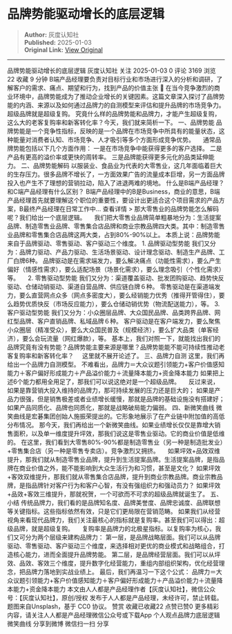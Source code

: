 # 品牌势能驱动增长的底层逻辑

> **Author:** 灰度认知社  
> **Published:** 2025-01-03  
> **Original Link:** [View Original](https://www.woshipm.com/marketing/6166287.html)

---

品牌势能驱动增长的底层逻辑 灰度认知社 关注 2025-01-03 0 评论 3169 浏览 22 收藏 9 分钟 B端产品经理要负责对目标行业和市场进行深入的分析和调研，了解客户的需求、痛点、期望和行为，找到产品的价值主张 🔗 在当今竞争激烈的商业环境中，品牌势能成为了推动企业增长的关键因素。这篇文章深入探讨了品牌势能的内涵、来源以及如何通过品牌力的自测模型来评估和提升品牌的市场竞争力。 超级品牌就是超级复购。 究竟什么样的品牌势能和品牌力，才能产生超级复购，这么大的老客复购率和新客转化率？今天，我们就来简析一下。 一、品牌势能 品牌势能是一个竞争性指标，反映的是一个品牌在市场竞争中所具有的能量状态，这种能量对消费者认知、市场竞争、人才吸引等多个方面形成竞争优势。     通常品牌势能包括以下几个方面作用： 一是在市场竞争中能获得更多的客户选择。 二是产品有更高的溢价率或更快的周转率。 三是品牌能获得更多元化的品类延伸能力。 二、品牌势能解码 以服装业、食品业为代表的大零售业，这几年面临着巨大的生存压力。很多品牌不增长了，一方面效果广告的流量成本巨增，另一方面品牌投入也产生不了理想的营销拉动，陷入了进退两难的境地。 什么是B端产品经理？和C端产品经理有什么区别？ B端产品经理中的B是Business，商业的意思，B端产品经理首先就要理解这个职位的重要性，要设计出更适合这个项目需求的产品方案，B最终产品经理在日常工作中... 查看详情 > 那大零售业的品牌势能怎么解码呢？我们给出一个底层逻辑。     我们把大零售业品牌简单粗暴地分为：生活提案品牌、制造零售业品牌、零售集合店品牌和商业宗教品牌四大类。其中：制造零售业品牌和零售集合店品牌这两大类，占到80%-90%以上。 本质上说：品牌势能来自于品牌驱动、零售驱动、客户驱动三个维度。 1. 品牌驱动型势能 我们又分为：品牌力驱动、产品力驱动、生活场景驱动、设计理念驱动、制造生产品牌、工厂白牌6种。 品牌驱动是在需求端发力，要么解决痛点（功能性需求），要么产生偏好（情感性需求），要么适配场景（场景化需求），要么理念吸引（个性化需求）等。     2. 零售驱动型势能 我们又分为：渠道覆盖驱动、批发团购驱动、趋势快反驱动、仓储动销驱动、渠道自营品牌、供应链白牌６种。 零售驱动是在渠道端发力，要么直营网点众多（网点多密度大），要么经销能力优秀（推得开管得住），要么趋势优质快反（市场反应能力），要么仓储动销优势（物流配送能力），等。 3. 客户驱动型势能 我们又分为：小众圈层品牌、大众国民品牌、品类跨界品牌、网红型品牌、客户直销品牌、私域品牌６种。 客户驱动是在客户端发力，要么聚焦小众圈层（精准受众），要么大众国民普及（规模经济），要么扩大品类（单客经济），要么会玩流量（网红爆款），等。 基本上，我们对照一下，就能找出我们的品牌究竟有没有势能？品牌势能主要来源是哪里？品牌势能能不能可持续性推动老客复购率和新客转化率？     这里就不展开论述了。 三、品牌力自测 这里，我们再给出一个品牌力自测模型。 不难看出，品牌力＝大众议题引领能力+客户价值感知能力＋客户偏好形成能力＋产品溢价能力＋流量降本能力+资金降本能力 如果把上述6个能力都用全用足了，那我们可以说这绝对是一个超级品牌。     反过来说，如果是靠营销大投入维持的品牌力，那可持续发展的压力还是巨大的； 如果是产品力很强，但是销售极差或者业绩增长缓慢，那就是品牌的基础设施没有搭建好； 如果产品同质化、品牌也同质化，那就是战略破局能力偏弱。 四、新微笑曲线 微笑曲线是宏碁集团创始人施振荣提出的。它形象地展示了在产业链中附加值的高低分布情况。 那今天，我们再给出一个新微笑曲线。如果业绩增长仅仅是靠增大销售面积，以及单一维度提升坪效，那我们说这是零售业驱动。它的商业价值是低维的。 在这里，我们看到大零售80%-90%都是制造零售业（另一种是制造批发业）+零售集合店（另一种是零售专卖店）。竞争激烈又拥挤。     如果坪效+品效双维提升，那我们就从制造零售业品牌，提升到生活提案品牌。生活提案品牌，是指品牌在商业价值之外，能不能影响到大众生活行为和习惯，甚至是文化？ 如果坪效+客效双维提升，那我们就从零售集合店品牌，提升到商业宗教品牌。商业宗教品牌，是指品牌针对客户行为和客户心智，有没有强组织力和强动员力？ 如果坪效+品效+客效三维提升，那就祝贺，一个可欲而不可求的超级品牌就诞生了。 五、小结 传统品牌力，我们看的是品牌知名度、品牌美誉度、品牌忠诚度、品牌联想等关键指标。这些指标依然有效，只是它们更局限在营销范畴。 如果我们从经营视角来看现代品牌力，我们关注最核心的指标就是复购率。甚至我们可以得出：超级品牌，就是超级复购。     复购率是品牌力的北极星指标。以复购率为核心，我们又可分为两个层级来建构品牌力： 第一层，是品牌战略层面。我们可以从品牌驱动、零售驱动、客户驱动三个维度，来选择相对更优的商业模式和战略组合，打造核心能力，进而全面提升品牌势能。 第二层，是品牌经营层面。我们可以从坪效、品效、客效三个维度，提升数字化经营能力，重组内部组织架构，优化经营理念，把品牌力落地到实战业绩上。 最后，我们再温习一下这个公式： 品牌力＝大众议题引领能力+客户价值感知能力＋客户偏好形成能力＋产品溢价能力＋流量降本能力+资金降本能力 本文由人人都是产品经理作者【灰度认知社】，微信公众号：【灰度认知社】，原创/授权 发布于人人都是产品经理，未经许可，禁止转载。 题图来自Unsplash，基于 CC0 协议。 赞赏 收藏已收藏22 点赞已赞0 更多精彩内容，请关注人人都是产品经理微信公众号或下载App 个人观点品牌力底层逻辑微笑曲线 分享到微博 微信扫一扫 分享